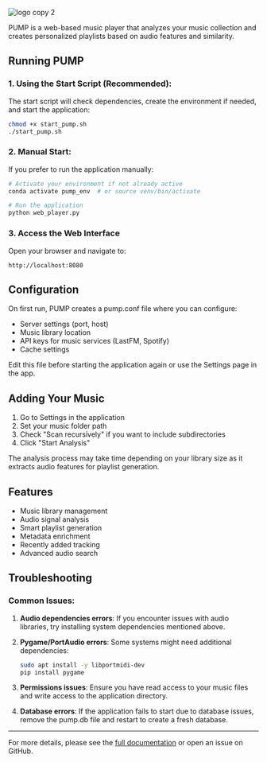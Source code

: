 
![logo copy 2](https://github.com/user-attachments/assets/d531b729-c97b-4de2-92e5-f631f4630227)

PUMP is a web-based music player that analyzes your music collection and creates personalized playlists based on audio features and similarity.

## Running PUMP

### 1. Using the Start Script (Recommended):

The start script will check dependencies, create the environment if needed, and start the application:

```bash
chmod +x start_pump.sh
./start_pump.sh
```

### 2. Manual Start:

If you prefer to run the application manually:

```bash
# Activate your environment if not already active
conda activate pump_env  # or source venv/bin/activate

# Run the application
python web_player.py
```

### 3. Access the Web Interface

Open your browser and navigate to:
```
http://localhost:8080
```

## Configuration

On first run, PUMP creates a pump.conf file where you can configure:

- Server settings (port, host)
- Music library location
- API keys for music services (LastFM, Spotify)
- Cache settings

Edit this file before starting the application again or use the Settings page in the app.

## Adding Your Music

1. Go to Settings in the application
2. Set your music folder path
3. Check "Scan recursively" if you want to include subdirectories
4. Click "Start Analysis"

The analysis process may take time depending on your library size as it extracts audio features for playlist generation.

## Features

- Music library management
- Audio signal analysis
- Smart playlist generation
- Metadata enrichment
- Recently added tracking
- Advanced audio search

## Troubleshooting

### Common Issues:

1. **Audio dependencies errors**: If you encounter issues with audio libraries, try installing system dependencies mentioned above.

2. **Pygame/PortAudio errors**: Some systems might need additional dependencies:
   ```bash
   sudo apt install -y libportmidi-dev
   pip install pygame
   ```

3. **Permissions issues**: Ensure you have read access to your music files and write access to the application directory.

4. **Database errors**: If the application fails to start due to database issues, remove the pump.db file and restart to create a fresh database.

---

For more details, please see the [full documentation](https://github.com/icewall905/pump/wiki) or open an issue on GitHub.
